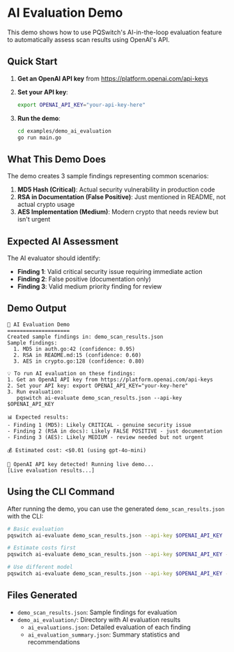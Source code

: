 # AI Evaluation Demo

This demo shows how to use PQSwitch's AI-in-the-loop evaluation feature to automatically assess scan results using OpenAI's API.

## Quick Start

1. **Get an OpenAI API key** from https://platform.openai.com/api-keys

2. **Set your API key**:
   ```bash
   export OPENAI_API_KEY="your-api-key-here"
   ```

3. **Run the demo**:
   ```bash
   cd examples/demo_ai_evaluation
   go run main.go
   ```

## What This Demo Does

The demo creates 3 sample findings representing common scenarios:

1. **MD5 Hash (Critical)**: Actual security vulnerability in production code
2. **RSA in Documentation (False Positive)**: Just mentioned in README, not actual crypto usage  
3. **AES Implementation (Medium)**: Modern crypto that needs review but isn't urgent

## Expected AI Assessment

The AI evaluator should identify:
- **Finding 1**: Valid critical security issue requiring immediate action
- **Finding 2**: False positive (documentation only)
- **Finding 3**: Valid medium priority finding for review

## Demo Output

```
🎯 AI Evaluation Demo
====================
Created sample findings in: demo_scan_results.json
Sample findings:
  1. MD5 in auth.go:42 (confidence: 0.95)
  2. RSA in README.md:15 (confidence: 0.60)  
  3. AES in crypto.go:128 (confidence: 0.80)

💡 To run AI evaluation on these findings:
1. Get an OpenAI API key from https://platform.openai.com/api-keys
2. Set your API key: export OPENAI_API_KEY="your-key-here"
3. Run evaluation:
   pqswitch ai-evaluate demo_scan_results.json --api-key $OPENAI_API_KEY

📊 Expected results:
- Finding 1 (MD5): Likely CRITICAL - genuine security issue
- Finding 2 (RSA in docs): Likely FALSE POSITIVE - just documentation
- Finding 3 (AES): Likely MEDIUM - review needed but not urgent

💰 Estimated cost: <$0.01 (using gpt-4o-mini)

🤖 OpenAI API key detected! Running live demo...
[Live evaluation results...]
```

## Using the CLI Command

After running the demo, you can use the generated `demo_scan_results.json` with the CLI:

```bash
# Basic evaluation
pqswitch ai-evaluate demo_scan_results.json --api-key $OPENAI_API_KEY

# Estimate costs first
pqswitch ai-evaluate demo_scan_results.json --api-key $OPENAI_API_KEY --estimate-cost-only

# Use different model
pqswitch ai-evaluate demo_scan_results.json --api-key $OPENAI_API_KEY --model gpt-4o
```

## Files Generated

- `demo_scan_results.json`: Sample findings for evaluation
- `demo_ai_evaluation/`: Directory with AI evaluation results
  - `ai_evaluations.json`: Detailed evaluation of each finding
  - `ai_evaluation_summary.json`: Summary statistics and recommendations 